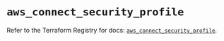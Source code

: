 # `aws_connect_security_profile`

Refer to the Terraform Registry for docs: [`aws_connect_security_profile`](https://registry.terraform.io/providers/hashicorp/aws/6.17.0/docs/resources/connect_security_profile).
